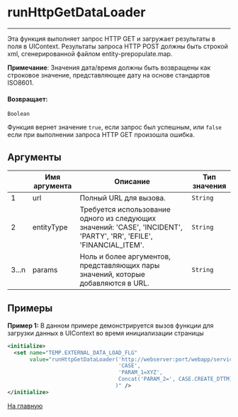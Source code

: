 # runHttpGetDataLoader

---

Эта функция выполняет запрос HTTP GET и загружает результаты в поля в UIContext.
Результаты запроса HTTP POST должны быть строкой xml, сгенерированной файлом entity-prepopulate.map.

**Примечание**: Значения дата/время должны быть возвращены как строковое значение, представляющее дату на основе стандартов ISO8601.

#### Возвращает:

`Boolean`

Функция вернет значение `true`, если запрос был успешным, или `false` если при выполнении запроса HTTP GET произошла ошибка.

## Аргументы

|  | Имя аргумента | Описание | Тип значения |
| --- | --- | --- | --- |
| 1 | url | Полный URL для вызова. | `String` |
| 2 | entityType | Требуется использование одного из следующих значений: 'CASE', 'INCIDENT', 'PARTY', 'RR', 'EFILE', 'FINANCIAL\_ITEM'. | `String` |
| 3...n | params | Ноль и более аргументов, представляющих пары значений, которые добавляются в URL. | `String` |

## Примеры

**Пример 1:** В данном примере демонстрируется вызов функции для загрузки данных в UIContext во время инициализации страницы
```xml
<initialize>
  <set name="TEMP.EXTERNAL_DATA_LOAD_FLG"
       value="runHttpGetDataLoader('http://webserver:port/webapp/services/data.xml',
                                   'CASE',
                                   'PARAM_1=XYZ',
                                   Concat('PARAM_2=', CASE.CREATE_DTTM)
                                  )" />
</initialize>
```



[На главную](./ecmfunctions/)